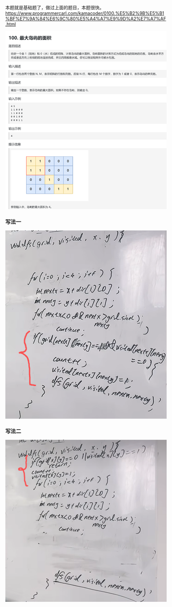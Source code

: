 本题就是基础题了，做过上面的题目，本题很快。
https://www.programmercarl.com/kamacoder/0100.%E5%B2%9B%E5%B1%BF%E7%9A%84%E6%9C%80%E5%A4%A7%E9%9D%A2%E7%A7%AF.html

![img_9.png](img_9.png)

### 写法一
![img_12.png](img_12.png)
### 写法二
![img_10.png](img_10.png)